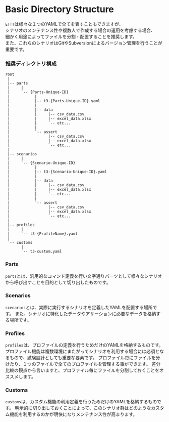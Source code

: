 # Basic Directory Structure
`ETTT`は様々な１つのYAMLで全てを表すこともできますが、  
シナリオのメンテナンス性や複数人で作成する場合の運用を考慮する場合、  
細かく用途によってファイルを分割・配置することを推奨します。  
また、これらのシナリオはGitやSubversionによるバージョン管理を行うことが重要です。

### 推奨ディレクトリ構成
```
root
 |
 |-- parts
 |     |
 |     `-- {Parts-Unique-ID}
 |           |
 |           |-- t3-{Parts-Unique-ID}.yaml
 |           |
 |           |-- data
 |           |     |-- csv_data.csv
 |           |     |-- excel_data.xlsx
 |           |     `-- etc...
 |           |
 |           `-- assert
 |                 |-- csv_data.csv
 |                 |-- excel_data.xlsx
 |                 `-- etc...
 |
 |-- scenarios
 |     |
 |     `-- {Scenario-Unique-ID}
 |           |
 |           |-- t3-{Scenario-Unique-ID}.yaml
 |           |
 |           |-- data
 |           |     |-- csv_data.csv
 |           |     |-- excel_data.xlsx
 |           |     `-- etc...
 |           |
 |           `-- assert
 |                 |-- csv_data.csv
 |                 |-- excel_data.xlsx
 |                 `-- etc...
 |
 |-- profiles
 |     |
 |     `-- t3-{ProfileName}.yaml
 |
 `-- customs
       |
       `-- t3-custom.yaml

```

### Parts
`parts`とは、汎用的なコマンド定義を行い文字通りパーツとして様々なシナリオから呼び出すことを目的として切り出したものです。

### Scenarios
`scenarios`とは、実際に実行するシナリオを定義したYAMLを配置する場所です。
また、シナリオに特化したデータやアサーションに必要なデータを格納する場所です。

### Profiles
`profiles`は、プロファイルの定義を行うためだけのYAMLを格納するものです。
プロファイル機能は複数環境にまたがってシナリオを利用する場合には必須となるもので、試験設計としても重要な要素です。
プロファイル毎にファイルを分けたり、１つのファイルで全てのプロファイルを管理する事ができます。
差分比較の観点から言いますと、プロファイル毎にファイルを分割しておくことをオススメします。

### Customs
`customs`は、カスタム機能の利用定義を行うためだけのYAMLを格納するものです。
明示的に切り出しておくことによって、このシナリオ群はどのようなカスタム機能を利用するのかが明快になりメンテナンス性が高まります。
